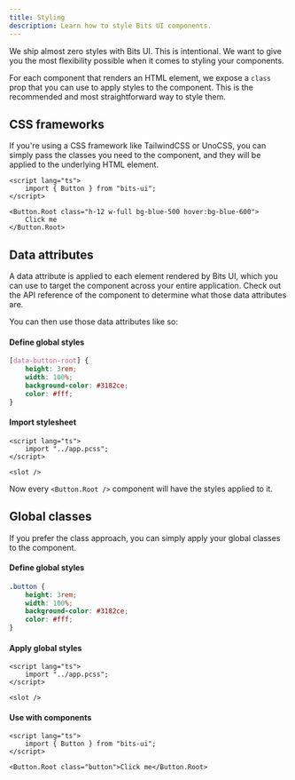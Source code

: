 ```yaml
---
title: Styling
description: Learn how to style Bits UI components.
---
```


We ship almost zero styles with Bits UI. This is intentional. We want to give you the most flexibility possible when it comes to styling your components.

For each component that renders an HTML element, we expose a `class` prop that you can use to apply styles to the component. This is the recommended and most straightforward way to style them.

## CSS frameworks

If you're using a CSS framework like TailwindCSS or UnoCSS, you can simply pass the classes you need to the component, and they will be applied to the underlying HTML element.

```svelte
<script lang="ts">
	import { Button } from "bits-ui";
</script>

<Button.Root class="h-12 w-full bg-blue-500 hover:bg-blue-600">
	Click me
</Button.Root>
```

## Data attributes

A data attribute is applied to each element rendered by Bits UI, which you can use to target the component across your entire application. Check out the API reference of the component to determine what those data attributes are.

You can then use those data attributes like so:

#### Define global styles

```css title="src/app.pcss"
[data-button-root] {
	height: 3rem;
	width: 100%;
	background-color: #3182ce;
	color: #fff;
}
```

#### Import stylesheet

```svelte title="src/routes/+layout.svelte"
<script lang="ts">
	import "../app.pcss";
</script>

<slot />
```

Now every `<Button.Root />` component will have the styles applied to it.

## Global classes

If you prefer the class approach, you can simply apply your global classes to the component.

#### Define global styles

```css title="src/app.pcss"
.button {
	height: 3rem;
	width: 100%;
	background-color: #3182ce;
	color: #fff;
}
```

#### Apply global styles

```svelte title="src/routes/+layout.svelte"
<script lang="ts">
	import "../app.pcss";
</script>

<slot />
```

#### Use with components

```svelte title="Button.svelte"
<script lang="ts">
	import { Button } from "bits-ui";
</script>

<Button.Root class="button">Click me</Button.Root>
```
